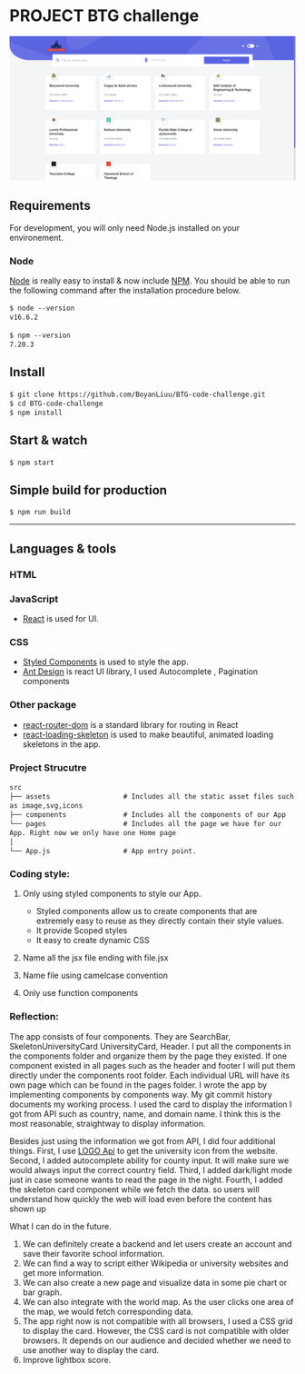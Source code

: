 # PROJECT BTG challenge

![Design preview for the GitHub Jobs API coding challenge](./preview.png)

## Requirements

For development, you will only need Node.js installed on your environement.

### Node

[Node](http://nodejs.org/) is really easy to install & now include [NPM](https://npmjs.org/).
You should be able to run the following command after the installation procedure
below.

    $ node --version
    v16.6.2

    $ npm --version
    7.20.3

## Install

    $ git clone https://github.com/BoyanLiuu/BTG-code-challenge.git
    $ cd BTG-code-challenge
    $ npm install

## Start & watch

    $ npm start

## Simple build for production

    $ npm run build

---

## Languages & tools

### HTML

### JavaScript

-   [React](http://facebook.github.io/react) is used for UI.

### CSS

-   [Styled Components](https://styled-components.com/) is used to style the app.
-   [Ant Design](https://ant.design/) is react UI library, I used Autocomplete , Pagination components

### Other package

-   [react-router-dom](https://reactrouter.com/web/guides/quick-start) is a standard library for routing in React
-   [react-loading-skeleton](https://www.npmjs.com/package/react-loading-skeleton) is used to make beautiful, animated loading skeletons in the app.

### Project Strucutre

    src
    ├── assets                  # Includes all the static asset files such as image,svg,icons
    ├── components              # Includes all the components of our App
    └── pages                   # Includes all the page we have for our App. Right now we only have one Home page
    │
    └── App.js                  # App entry point.

### Coding style:

1. Only using styled components to style our App.

    - Styled components allow us to create components that are extremely easy to reuse as they directly contain their style values.
    - It provide Scoped styles
    - It easy to create dynamic CSS

2. Name all the jsx file ending with file.jsx

3. Name file using camelcase convention

4. Only use function components

### Reflection:

The app consists of four components. They are SearchBar, SkeletonUniversityCard UniversityCard, Header. I put all the components in the components folder and organize them by the page they existed. If one component existed in all pages such as the header and footer I will put them directly under the components root folder. Each individual URL will have its own page which can be found in the pages folder. I wrote the app by implementing components by components way. My git commit history documents my working process. I used the card to display the information I got from API such as country, name, and domain name. I think this is the most reasonable, straightway to display information.

Besides just using the information we got from API, I did four additional things. First, I use [LOGO Api](https://clearbit.com/docs?shell#logo-api) to get the university icon from the website. Second, I added autocomplete ability for county input. It will make sure we would always input the correct country field. Third, I added dark/light mode just in case someone wants to read the page in the night. Fourth, I added the skeleton card component while we fetch the data. so users will understand how quickly the web will load even before the content has shown up

What I can do in the future.

1.  We can definitely create a backend and let users create an account and save their favorite school information.
2.  We can find a way to script either Wikipedia or university websites and get more information.
3.  We can also create a new page and visualize data in some pie chart or bar graph.
4.  We can also integrate with the world map. As the user clicks one area of the map, we would fetch corresponding data.
5.  The app right now is not compatible with all browsers, I used a CSS grid to display the card. However, the CSS card is not compatible with older browsers. It depends on our audience and decided whether we need to use another way to display the card.
6.  Improve lightbox score.
